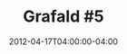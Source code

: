 ---
title: "Grafald #5"
type: "image"
date: 2012-04-17T04:00:00-04:00
draft: false
categories: ["Projects"]
image_path: "../img/2012/5.png"
alt_text: ""
is_subpage: true
---